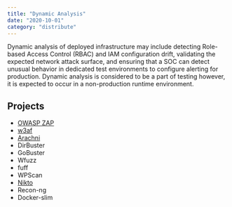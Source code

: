 ```yaml
---
title: "Dynamic Analysis"
date: "2020-10-01"
category: "distribute"
---
```

Dynamic analysis of deployed infrastructure may include detecting Role-based Access Control (RBAC) and IAM configuration drift, validating the expected network attack surface, and ensuring that a SOC can detect unusual behavior in dedicated test environments to configure alerting for production. Dynamic analysis is considered to be a part of testing however, it is expected to occur in a non-production runtime environment.

## Projects 
- [OWASP ZAP](https://www.zaproxy.org/)
- [w3af](https://w3af.org/)
- [Arachni](https://www.arachni-scanner.com/)
- DirBuster
- GoBuster
- Wfuzz
- fuff
- WPScan
- [Nikto](https://github.com/sullo/nikto)
- Recon-ng
- Docker-slim
